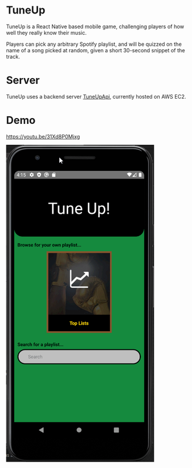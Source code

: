 # TuneUp
TuneUp is a React Native based mobile game, challenging players of how well they really know their music.

Players can pick any arbitrary Spotify playlist, and will be quizzed on the name of a song picked at random, given a short 30-second snippet of the track.

# Server
TuneUp uses a backend server [TuneUpApi](https://github.com/masonc08/TuneUpApi), currently hosted on AWS EC2.

# Demo
https://youtu.be/31Xd8P0Mjxg

![Home Page Navigation](demo.gif)
